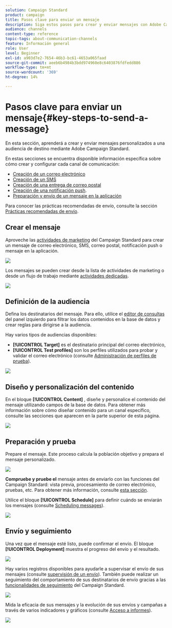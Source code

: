 ```yaml
---
solution: Campaign Standard
product: campaign
title: Pasos clave para enviar un mensaje
description: Siga estos pasos para crear y enviar mensajes con Adobe Campaign.
audience: channels
content-type: reference
topic-tags: about-communication-channels
feature: Información general
role: User
level: Beginner
exl-id: a903d7e2-7654-46b3-bc61-4653a065faad
source-git-commit: aeeb6b4984b3bdd974960e8c6403876fdfedd886
workflow-type: tm+mt
source-wordcount: '369'
ht-degree: 14%

---
```


# Pasos clave para enviar un mensaje{#key-steps-to-send-a-message}

En esta sección, aprenderá a crear y enviar mensajes personalizados a una audiencia de destino mediante Adobe Campaign Standard.

En estas secciones se encuentra disponible información específica sobre cómo crear y configurar cada canal de comunicación:

* [Creación de un correo electrónico](../../channels/using/creating-an-email.md)
* [Creación de un SMS](../../channels/using/creating-an-sms-message.md)
* [Creación de una entrega de correo postal](../../channels/using/creating-the-direct-mail.md)
* [Creación de una notificación push](../../channels/using/preparing-and-sending-a-push-notification.md).
* [Preparación y envío de un mensaje en la aplicación](../../channels/using/preparing-and-sending-an-in-app-message.md)

Para conocer las prácticas recomendadas de envío, consulte la sección [Prácticas recomendadas de envío](../../sending/using/delivery-best-practices.md).

## Crear el mensaje

Aproveche las [actividades de marketing](../../start/using/marketing-activities.md) del Campaign Standard para crear un mensaje de correo electrónico, SMS, correo postal, notificación push o mensaje en la aplicación.

![](assets/marketing-activities.png)

Los mensajes se pueden crear desde la lista de actividades de marketing o desde un flujo de trabajo mediante [actividades dedicadas](../../automating/using/about-channel-activities.md).

![](assets/steps-channel.png)

## Definición de la audiencia

Defina los destinatarios del mensaje. Para ello, utilice el [editor de consultas](../../automating/using/editing-queries.md) del panel izquierdo para filtrar los datos contenidos en la base de datos y crear reglas para dirigirse a la audiencia.

Hay varios tipos de audiencias disponibles:

* **[!UICONTROL Target]** es el destinatario principal del correo electrónico,
* **[!UICONTROL Test profiles]** son los perfiles utilizados para probar y validar el correo electrónico (consulte  [Administración de perfiles de prueba](../../audiences/using/managing-test-profiles.md)).

![](assets/steps-audience.png)

## Diseño y personalización del contenido

En el bloque **[!UICONTROL Content]** , diseñe y personalice el contenido del mensaje utilizando campos de la base de datos. Para obtener más información sobre cómo diseñar contenido para un canal específico, consulte las secciones que aparecen en la parte superior de esta página.

![](assets/steps-content.png)

## Preparación y prueba

[](../../sending/using/preparing-the-send.md) Prepare el mensaje. Este proceso calcula la población objetivo y prepara el mensaje personalizado.

![](assets/steps-prepare.png)

**Compruebe y pruebe el** mensaje antes de enviarlo con las funciones del Campaign Standard: vista previa, procesamiento de correo electrónico, pruebas, etc. Para obtener más información, consulte [esta sección](../../sending/using/previewing-messages.md).

Utilice el bloque **[!UICONTROL Schedule]** para definir cuándo se enviarán los mensajes (consulte [Scheduling messages](../../sending/using/about-scheduling-messages.md)).

![](assets/steps-schedule.png)

## Envío y seguimiento

Una vez que el mensaje esté listo, puede confirmar el envío. El bloque **[!UICONTROL Deployment]** muestra el progreso del envío y el resultado.

![](assets/steps-send.png)

Hay varios registros disponibles para ayudarle a supervisar el envío de sus mensajes (consulte [supervisión de un envío](../../sending/using/monitoring-a-delivery.md)). También puede realizar un seguimiento del comportamiento de sus destinatarios de envío gracias a las [funcionalidades de seguimiento](../../sending/using/tracking-messages.md) del Campaign Standard.

![](../../sending/using/assets/tracking_logs.png)

Mida la eficacia de sus mensajes y la evolución de sus envíos y campañas a través de varios indicadores y gráficos (consulte [Acceso a informes](../../reporting/using/about-dynamic-reports.md)).

![](assets/steps-reports.png)
